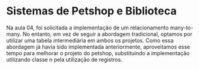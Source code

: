 # Sistemas de Petshop e Biblioteca

Na aula 04, foi solicitada a implementação de um relacionamento many-to-many. No entanto, em vez de seguir a abordagem tradicional, optamos por utilizar uma tabela intermediária em ambos os projetos. Como essa abordagem já havia sido implementada anteriormente, aproveitamos esse tempo para melhorar o projeto do petshop, substituindo a implementação utilizando classe n pela utilização de registros.

